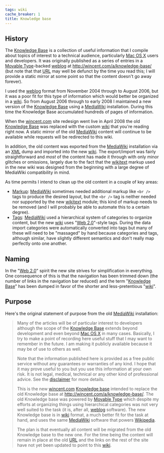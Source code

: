 ```yaml
---
tags: wiki
cache_breaker: 1
title: Knowledge base
---
```


## History

The [Knowledge Base](/wiki/Knowledge_Base) is a collection of useful information that I compile about topics of interest to a technical audience, particularly [Mac OS X](/wiki/Mac_OS_X) users and developers. It was originally published as a series of entries in a [Movable Type](/wiki/Movable_Type)-backed [weblog](/wiki/weblog) at <http://wincent.com/a/knowledge-base/> (but note that that [URL](/wiki/URL) may well be defunct by the time you read this; I will provide a static mirror at some point so that the content doesn't go away forever).

I used the [weblog](/wiki/weblog) format from November 2004 through to August 2006, but it was a poor fit for this type of information which would better be organized in a [wiki](/wiki/wiki). So from August 2006 through to early 2008 I maintained a new version of the [Knowledge Base](/wiki/Knowledge_Base) using a [MediaWiki](/wiki/MediaWiki) installation. During this time the Knowledge Base accumulated hundreds of pages of information.

When the [wincent.com](http://wincent.com/) site redesign went live in April 2008 the old [Knowledge Base](/wiki/Knowledge_Base) was replaced with the custom [wiki](/wiki/wiki) that you're reading right now. A static mirror of the old [MediaWiki](/wiki/MediaWiki) content will continue to be available while requests will be redirected to this wiki.

In addition, the old content was exported from the [MediaWiki](/wiki/MediaWiki) installation via an [XML](/wiki/XML) dump and imported into the new [wiki](/wiki/wiki). The export/import was fairly straightforward and _most_ of the content has made it through with only minor glitches or omissions, largely due to the fact that the [wikitext](/wiki/wikitext) markup used in the new wiki was designed from the beginning with a large degree of MediaWiki compatibility in mind.

As time permits I intend to clean up the old content in a couple of key areas:

-   [Markup](/wiki/Markup): [MediaWiki](/wiki/MediaWiki) sometimes needed additional markup like `<br />` tags to produce the desired layout, but the `<br />` tag is neither needed nor supported by the new [wikitext](/wiki/wikitext) module; this kind of markup needs to be removed (and I will probably be able to automate this to a certain degree).
-   [Tags](/wiki/Tags): [MediaWiki](/wiki/MediaWiki) used a hierarchical system of categories to organize content, but the new [wiki](/wiki/wiki) uses "[Web 2.0](/wiki/Web_2.0)"-style tags. During the data import categories were automatically converted into tags but many of these will need to be "massaged" by hand because categories and tags, although similar, have slightly different semantics and don't really map perfectly onto one another.

## Naming

In the "[Web 2.0](/wiki/Web_2.0)" spirit the new site strives for simplification in everything. One consequence of this is that the navigation has been trimmed down (the number of links in the navigation bar reduced) and the term "[Knowledge Base](/wiki/Knowledge_Base)" has been dumped in favor of the shorter and less-pretentious "[wiki](/wiki/wiki)".

## Purpose

Here's the original statement of purpose from the old [MediaWiki](/wiki/MediaWiki) installation:

> Many of the articles will be of particular interest to developers although the scope of the [Knowledge Base](/wiki/Knowledge_Base) extends beyond development and even beyond [Mac OS X](/wiki/Mac_OS_X) in many cases. Basically, I try to make a point of recording here useful stuff that I may want to remember in the future. I am making it publicly available because it may be of use to others as well.
>
> Note that the information published here is provided as a free public service without any guarantees or warranties of any kind. I hope that it may prove useful to you but you use this information at your own risk. It is not legal, medical, technical or any other kind of professional advice. See the [disclaimer](/wiki/disclaimer) for more details.
>
> This is the new [wincent.com](/wiki/wincent.com) [Knowledge base](/wiki/Knowledge_base) intended to replace the old Knowledge base at <http://wincent.com/a/knowledge-base/>. The old Knowledge base was powered by [Movable Type](/wiki/Movable_Type) which despite my efforts at organizing things using hierarchical categories was not very well suited to the task (it is, after all, [weblog](/wiki/weblog) software). The new Knowledge base is in [wiki](/wiki/wiki) format, a much better fit for the task at hand, and uses the same [MediaWiki](/wiki/MediaWiki) software that powers [Wikipedia](/wiki/Wikipedia).
>
> The plan is that eventually all content will be migrated from the old Knowledge base to the new one. For the time being the content will remain in place at the old [URL](/wiki/URL) and the links on the rest of the site have not yet been updated to point to this [wiki](/wiki/wiki).
